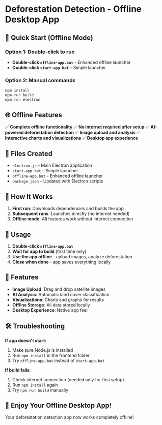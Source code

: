 # Deforestation Detection - Offline Desktop App

## 🚀 Quick Start (Offline Mode)

### Option 1: Double-click to run
- **Double-click `offline-app.bat`** - Enhanced offline launcher
- **Double-click `start-app.bat`** - Simple launcher

### Option 2: Manual commands
```cmd
npm install
npm run build
npm run electron
```

## 🌐 Offline Features

✅ **Complete offline functionality**
✅ **No internet required after setup**
✅ **AI-powered deforestation detection**
✅ **Image upload and analysis**
✅ **Interactive charts and visualizations**
✅ **Desktop app experience**

## 📁 Files Created

- `electron.js` - Main Electron application
- `start-app.bat` - Simple launcher
- `offline-app.bat` - Enhanced offline launcher
- `package.json` - Updated with Electron scripts

## 🔧 How It Works

1. **First run**: Downloads dependencies and builds the app
2. **Subsequent runs**: Launches directly (no internet needed)
3. **Offline mode**: All features work without internet connection

## 🎯 Usage

1. **Double-click `offline-app.bat`**
2. **Wait for app to build** (first time only)
3. **Use the app offline** - upload images, analyze deforestation
4. **Close when done** - app saves everything locally

## 📱 Features

- **Image Upload**: Drag and drop satellite images
- **AI Analysis**: Automatic land cover classification
- **Visualizations**: Charts and graphs for results
- **Offline Storage**: All data stored locally
- **Desktop Experience**: Native app feel

## 🛠️ Troubleshooting

**If app doesn't start:**
1. Make sure Node.js is installed
2. Run `npm install` in the frontend folder
3. Try `offline-app.bat` instead of `start-app.bat`

**If build fails:**
1. Check internet connection (needed only for first setup)
2. Run `npm install` again
3. Try `npm run build` manually

## 🎉 Enjoy Your Offline Desktop App!

Your deforestation detection app now works completely offline!
